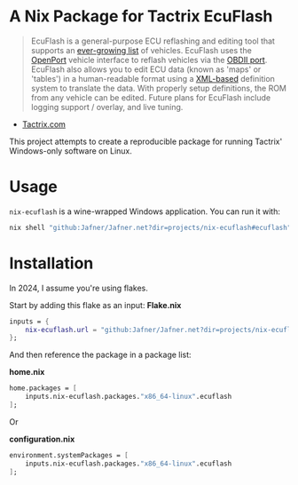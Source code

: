 # A Nix Package for Tactrix EcuFlash 
> EcuFlash is a general-purpose ECU reflashing and editing tool that supports an [ever-growing list](http://openecu.org/index.php?title=EcuFlash:VehicleSupport) of vehicles. EcuFlash uses the [OpenPort](http://openecu.org/index.php?title=OpenPort) vehicle interface to   reflash vehicles via the [OBDII port](http://en.wikipedia.org/wiki/On_Board_Diagnostics). EcuFlash also allows you to edit ECU data (known as 'maps' or 'tables') in a human-readable format using a [XML-based](http://en.wikipedia.org/wiki/XML) definition system to translate the data. With properly setup definitions, the ROM from any vehicle can be edited. Future plans for EcuFlash include logging support / overlay, and live tuning.

- [Tactrix.com](https://www.tactrix.com/index.php?option=com_content&view=category&layout=blog&id=36&Itemid=57)

This project attempts to create a reproducible package for running Tactrix' Windows-only software on Linux. 

# Usage
`nix-ecuflash` is a wine-wrapped Windows application. You can run it with:  

```sh
nix shell "github:Jafner/Jafner.net?dir=projects/nix-ecuflash#ecuflash"
```

# Installation
In 2024, I assume you're using flakes. 


Start by adding this flake as an input:
**Flake.nix**
```nix 
inputs = { 
    nix-ecuflash.url = "github:Jafner/Jafner.net?dir=projects/nix-ecuflash";
};
```

And then reference the package in a package list:

**home.nix**
```nix
home.packages = [
    inputs.nix-ecuflash.packages."x86_64-linux".ecuflash
];
```

Or 

**configuration.nix**
```nix
environment.systemPackages = [
    inputs.nix-ecuflash.packages."x86_64-linux".ecuflash
];
```